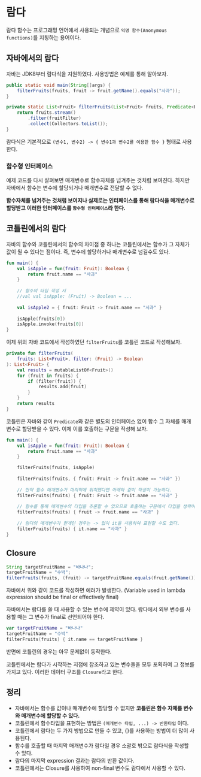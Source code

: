 # 람다

람다 함수는 프로그래밍 언어에서 사용되는 개념으로 `익명 함수(Anonymous functions)`를 지칭하는 용어이다.

## 자바에서의 람다
자바는 JDK8부터 람다식을 지원하였다. 사용방법은 예제를 통해 알아보자.

```java
public static void main(String[]args) {
    filterFruits(fruits, fruit -> fruit.getName().equals("사과"));            
}

private static List<Fruit> filterFruits(List<Fruit> fruits, Predicate<Fruit> fruitFilter) {
    return fruits.stream()
        .filter(fruitFilter)
        .collect(Collectors.toList());
}
```
람다식은 기본적으로 `(변수1, 변수2) -> { 변수1과 변수2를 이용한 함수 }` 형태로 사용한다.

### 함수형 인터페이스
예제 코드를 다시 살펴보면 매개변수로 함수자체를 넘겨주는 것처럼 보여진다. 하지만 자바에서 함수는 변수에 할당되거나 매개변수로 전달할 수 없다.

**함수자체를 넘겨주는 것처럼 보여지나 실제로는 인터페이스를 통해 람다식을 매개변수로 할당받고 이러한 인터페이스를 `함수형 인터페이스`라 한다.**

## 코틀린에서의 람다
자바의 함수와 코틀린에서의 함수의 차이점 중 하나는 코틀린에서는 함수가 그 자체가 값이 될 수 있다는 점이다.
즉, 변수에 할당하거나 매개변수로 넘길수도 있다.

```kotlin
fun main() {
    val isApple = fun(fruit: Fruit): Boolean {
        return fruit.name == "사과"
    }
    
    // 함수의 타입 작성 시
    //val val isApple: (Fruit) -> Boolean = ... 
    
    val isApple2 = { fruit: Fruit -> fruit.name == "사과" }
    
    isApple(fruits[0])
    isApple.invoke(fruits[0])
}
```

이제 위의 자바 코드에서 작성하였던 `filterFruits`를 코틀린 코드로 작성해보자.

```kotlin
private fun filterFruits(
    fruits: List<Fruit>, filter: (Fruit) -> Boolean
): List<Fruit> {
    val results = mutableListOf<Fruit>()
    for (fruit in fruits) {
        if (filter(fruit)) {
            results.add(fruit)
        }
    }
    return results
}
```
코틀린은 자바와 같이 `Predicate`와 같은 별도의 인터페이스 없이 함수 그 자체를 매개변수로 할당받을 수 있다.
이제 이를 호출하는 구문을 작성해 보자.

```kotlin
fun main() {
    val isApple = fun(fruit: Fruit): Boolean {
        return fruit.name == "사과"
    }

    filterFruits(fruits, isApple)
    
    filterFruits(fruits, { fruit: Fruit -> fruit.name == "사과" })
    
    // 만약 함수 매개변수가 마지막에 위치했다면 아래와 같이 작성이 가능하다.
    filterFruits(fruits) { fruit: Fruit -> fruit.name == "사과" }
    
    // 함수를 통해 매개변수의 타입을 추론할 수 있으므로 호출하는 구문에서 타입을 생략이 가능하다.
    filterFruits(fruits) { fruit -> fruit.name == "사과" }
    
    // 람다의 매개변수가 한개인 경우는 -> 없이 it을 사용하여 표현할 수도 있다.
    filterFruits(fruits) { it.name == "사과" }
}
```

## Closure

```java
String targetFruitName = "바나나";
targetFruitName = "수박";
filterFruits(fruits, (fruit) -> targetFruitName.equals(fruit.getName()));
```
자바에서 위와 같이 코드를 작성하면 에러가 발생한다. (Variable used in lambda expression should be final or effectively final)

자바에서는 람다를 쓸 때 사용할 수 있는 변수에 제약이 있다. 람다에서 외부 변수를 사용할 때는 그 변수가 final로 선언되어야 한다.

```kotlin
var targetFruitName = "바나나"
targetFruitName = "수박"
filterFruits(fruits) { it.name == targetFruitName }
```
반면에 코틀린의 경우는 아무 문제없이 동작한다.

코틀린에서는 람다가 시작하는 지점에 참조하고 있는 변수들을 모두 포획하여 그 정보를 가지고 있다.
이러한 데이터 구조를 `Closure`라고 한다.

## 정리
 - 자바에서는 함수를 값이나 매개변수에 할당할 수 없지만 **코틀린은 함수 자체를 변수와 매개변수에 할당할 수 있다.**
 - 코틀린에서 함수타입을 표현하는 방법은 `(매개변수 타입, ...) -> 반환타입` 이다.
 - 코틀린에서 람다는 두 가지 방법으로 만들 수 있고, {}를 사용하는 방법이 더 많이 사용된다.
 - 함수를 호출할 때 마지막 매개변수가 람다일 경우 소괄호 밖으로 람다식을 작성할 수 있다.
 - 람다의 마지막 expression 결과는 람다의 반환 값이다.
 - 코틀린에서는 Closure를 사용하여 non-final 변수도 람다에서 사용할 수 있다.
